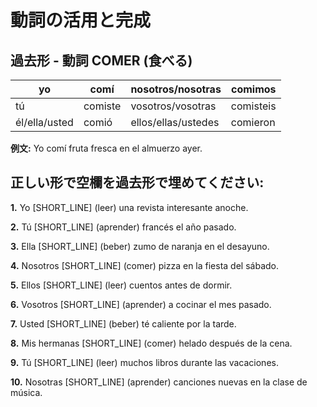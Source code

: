 # 動詞の活用と完成

## 過去形 - 動詞 COMER (食べる)

| yo            | comí  | nosotros/nosotras   | comimos |
| ------------- | ----- | ------------------- | ------- |
| tú            | comiste | vosotros/vosotras   | comisteis  |
| él/ella/usted | comió  | ellos/ellas/ustedes | comieron   |

**例文:** Yo comí fruta fresca en el almuerzo ayer.

## 正しい形で空欄を過去形で埋めてください:

**1.** Yo [SHORT_LINE] (leer) una revista interesante anoche.

**2.** Tú [SHORT_LINE] (aprender) francés el año pasado.

**3.** Ella [SHORT_LINE] (beber) zumo de naranja en el desayuno.

**4.** Nosotros [SHORT_LINE] (comer) pizza en la fiesta del sábado.

**5.** Ellos [SHORT_LINE] (leer) cuentos antes de dormir.

**6.** Vosotros [SHORT_LINE] (aprender) a cocinar el mes pasado.

**7.** Usted [SHORT_LINE] (beber) té caliente por la tarde.

**8.** Mis hermanas [SHORT_LINE] (comer) helado después de la cena.

**9.** Tú [SHORT_LINE] (leer) muchos libros durante las vacaciones.

**10.** Nosotras [SHORT_LINE] (aprender) canciones nuevas en la clase de música.
